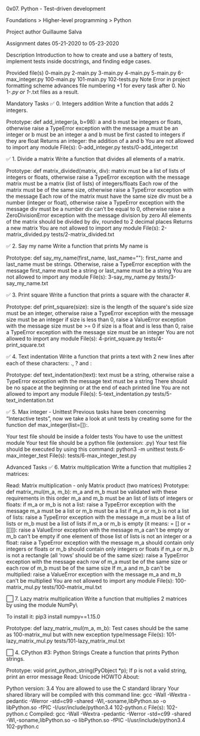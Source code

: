 0x07. Python - Test-driven development

Foundations > Higher-level programming > Python

Project author
Guillaume Salva

Assignment dates
05-21-2020 to 05-23-2020

Description
Introduction to how to create and use a battery of tests, implement tests inside docstrings, and finding edge cases.

Provided file(s)
0-main.py 2-main.py 3-main.py 4-main.py 5-main.py 6-max_integer.py
100-main.py 101-main.py 102-tests.py
Note
Error in project formatting scheme advances file numbering +1 for every task after 0. No 1-*.py or 1-*.txt files as a result.

Mandatory Tasks
✅ 0. Integers addition
Write a function that adds 2 integers.

Prototype: def add_integer(a, b=98):
a and b must be integers or floats, otherwise raise a TypeError exception with the message a must be an integer or b must be an integer
a and b must be first casted to integers if they are float
Returns an integer: the addition of a and b
You are not allowed to import any module
File(s): 0-add_integer.py tests/0-add_integer.txt

✅ 1. Divide a matrix
Write a function that divides all elements of a matrix.

Prototype: def matrix_divided(matrix, div):
matrix must be a list of lists of integers or floats, otherwise raise a TypeError exception with the message matrix must be a matrix (list of lists) of integers/floats
Each row of the matrix must be of the same size, otherwise raise a TypeError exception with the message Each row of the matrix must have the same size
div must be a number (integer or float), otherwise raise a TypeError exception with the message div must be a number
div can’t be equal to 0, otherwise raise a ZeroDivisionError exception with the message division by zero
All elements of the matrix should be divided by div, rounded to 2 decimal places
Returns a new matrix
You are not allowed to import any module
File(s): 2-matrix_divided.py tests/2-matrix_divided.txt

✅ 2. Say my name
Write a function that prints My name is <first name> <last name>

Prototype: def say_my_name(first_name, last_name=""):
first_name and last_name must be strings. Otherwise, raise a TypeError exception with the message first_name must be a string or last_name must be a string
You are not allowed to import any module
File(s): 3-say_my_name.py tests/3-say_my_name.txt

✅ 3. Print square
Write a function that prints a square with the character #.

Prototype: def print_square(size):
size is the length of the square's side
size must be an integer, otherwise raise a TypeError exception with the message size must be an integer
if size is less than 0, raise a ValueError exception with the message size must be >= 0
if size is a float and is less than 0, raise a TypeError exception with the message size must be an integer
You are not allowed to import any module
File(s): 4-print_square.py tests/4-print_square.txt

✅ 4. Text indentation
Write a function that prints a text with 2 new lines after each of these characters: ., ? and :

Prototype: def text_indentation(text):
text must be a string, otherwise raise a TypeError exception with the message text must be a string
There should be no space at the beginning or at the end of each printed line
You are not allowed to import any module
File(s): 5-text_indentation.py tests/5-text_indentation.txt

✅ 5. Max integer - Unittest
Previous tasks have been concerning “Interactive tests”, now we take a look at unit tests by creating some for the function def max_integer(list=[]):.

Your test file should be inside a folder tests
You have to use the unittest module
Your test file should be a python file (extension: .py)
Your test file should be executed by using this command: python3 -m unittest tests.6-max_integer_test
File(s): tests/6-max_integer_test.py

Advanced Tasks
✅ 6. Matrix multiplication
Write a function that multiplies 2 matrices:

Read: Matrix multiplication - only Matrix product (two matrices)
Prototype: def matrix_mul(m_a, m_b):
m_a and m_b must be validated with these requirements in this order
m_a and m_b must be an list of lists of integers or floats:
if m_a or m_b is not a list: raise a TypeError exception with the message m_a must be a list or m_b must be a list
if m_a or m_b is not a list of lists: raise a TypeError exception with the message m_a must be a list of lists or m_b must be a list of lists
if m_a or m_b is empty (it means: = [] or = [[]]): raise a ValueError exception with the message m_a can't be empty or m_b can't be empty
if one element of those list of lists is not an integer or a float: raise a TypeError exception with the message m_a should contain only integers or floats or m_b should contain only integers or floats
if m_a or m_b is not a rectangle (all ‘rows’ should be of the same size): raise a TypeError exception with the message each row of m_a must be of the same size or each row of m_b must be of the same size
If m_a and m_b can’t be multiplied: raise a ValueError exception with the message m_a and m_b can't be multiplied
You are not allowed to import any module
File(s): 100-matrix_mul.py tests/100-matrix_mul.txt

⬜ 7. Lazy matrix multiplication
Write a function that multiplies 2 matrices by using the module NumPy\

To install it: pip3 install numpy==1.15.0

Prototype: def lazy_matrix_mul(m_a, m_b):
Test cases should be the same as 100-matrix_mul but with new exception type/message
File(s): 101-lazy_matrix_mul.py tests/101-lazy_matrix_mul.txt

⬜ 4. CPython #3: Python Strings
Create a function that prints Python strings.

Prototype: void print_python_string(PyObject *p);
If p is not a valid string, print an error message
Read: Unicode HOWTO
About:

Python version: 3.4
You are allowed to use the C standard library
Your shared library will be compiled with this command line: gcc -Wall -Wextra -pedantic -Werror -std=c99 -shared -Wl,-soname,libPython.so -o libPython.so -fPIC -I/usr/include/python3.4 102-python.c
File(s): 102-python.c
Compiled: gcc -Wall -Wextra -pedantic -Werror -std=c99 -shared -Wl,-soname,libPython.so -o libPython.so -fPIC -I/usr/include/python3.4 102-python.c